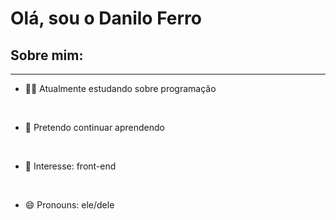 
<h1>Olá, sou o Danilo Ferro </h1>
<h2>Sobre mim:</h2>
<hr>


- 🤷‍♂️ Atualmente estudando sobre programação 

<br>

 
- 🎇 Pretendo continuar aprendendo
 
 
 <br>
 

- 🤔 Interesse: front-end 

 
 <br>
 

- 😄 Pronouns: ele/dele
 
 <br>
 








